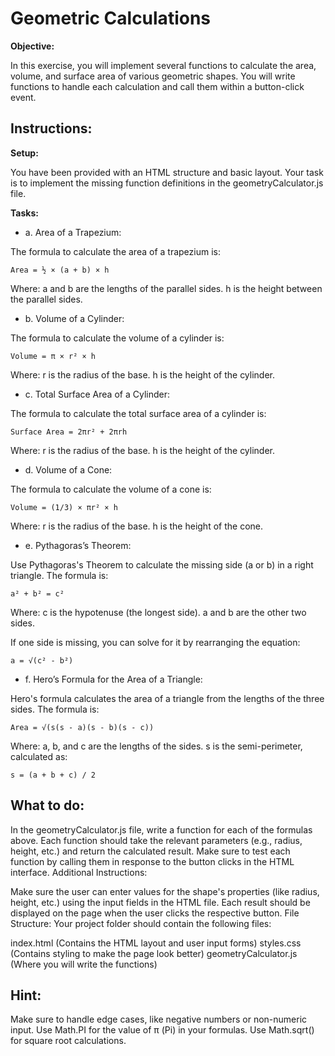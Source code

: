 # Geometric Calculations

__Objective:__

In this exercise, you will implement several functions to calculate the area, volume, and surface area of various geometric shapes. You will write functions to handle each calculation and call them within a button-click event.

## Instructions:

__Setup:__

You have been provided with an HTML structure and basic layout.
Your task is to implement the missing function definitions in the geometryCalculator.js file.

__Tasks:__

* a. Area of a Trapezium:

The formula to calculate the area of a trapezium is:

```
Area = ½ × (a + b) × h
```

Where:
a and b are the lengths of the parallel sides.
h is the height between the parallel sides.

* b. Volume of a Cylinder:

The formula to calculate the volume of a cylinder is:
```
Volume = π × r² × h
```
Where:
r is the radius of the base.
h is the height of the cylinder.

* c. Total Surface Area of a Cylinder:

The formula to calculate the total surface area of a cylinder is:
```
Surface Area = 2πr² + 2πrh
```

Where:
r is the radius of the base.
h is the height of the cylinder.

* d. Volume of a Cone:

The formula to calculate the volume of a cone is:
```
Volume = (1/3) × πr² × h
```
Where:
r is the radius of the base.
h is the height of the cone.

* e. Pythagoras’s Theorem:

Use Pythagoras's Theorem to calculate the missing side (a or b) in a right triangle. The formula is:
```
a² + b² = c²
```
Where:
c is the hypotenuse (the longest side).
a and b are the other two sides.

If one side is missing, you can solve for it by rearranging the equation:
```
a = √(c² - b²)
```

* f. Hero’s Formula for the Area of a Triangle:

Hero's formula calculates the area of a triangle from the lengths of the three sides. The formula is:
```
Area = √(s(s - a)(s - b)(s - c))
```
Where:
a, b, and c are the lengths of the sides.
s is the semi-perimeter, calculated as:
```
s = (a + b + c) / 2
```

## What to do:

In the geometryCalculator.js file, write a function for each of the formulas above.
Each function should take the relevant parameters (e.g., radius, height, etc.) and return the calculated result.
Make sure to test each function by calling them in response to the button clicks in the HTML interface.
Additional Instructions:

Make sure the user can enter values for the shape's properties (like radius, height, etc.) using the input fields in the HTML file.
Each result should be displayed on the page when the user clicks the respective button.
File Structure:
Your project folder should contain the following files:

index.html (Contains the HTML layout and user input forms)
styles.css (Contains styling to make the page look better)
geometryCalculator.js (Where you will write the functions)

## Hint:
Make sure to handle edge cases, like negative numbers or non-numeric input.
Use Math.PI for the value of π (Pi) in your formulas.
Use Math.sqrt() for square root calculations.